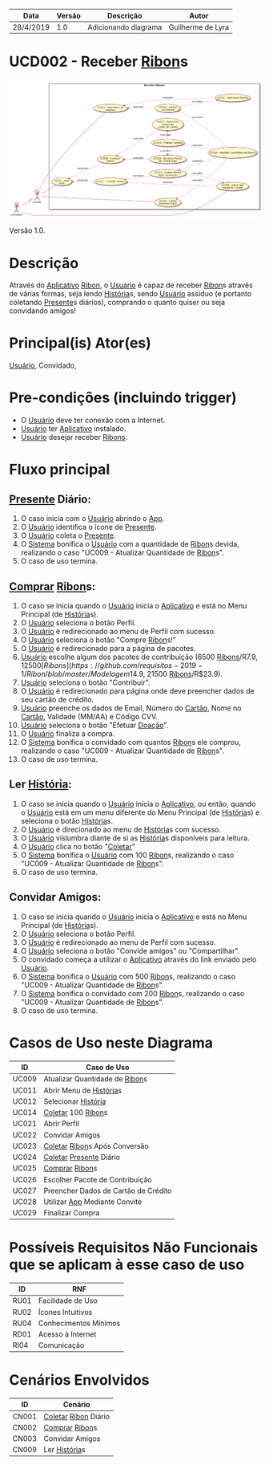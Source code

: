 | Data       | Versão  | Descrição       | Autor            |
| ---------- | ------- | --------------- | ---------------- |
| 28/4/2019 | 1.0 | Adicionando diagrama | Guilherme de Lyra |


# UCD002 - Receber [Ribon](https://github.com/requisitos-2019-1/Ribon/blob/master/Modelagem%20de%20Requisitos/Lexicos/Ribon.md)s

![diagrama](Receber_Ribons.png)

Versão 1.0.

# Descrição
Através do [Aplicativo](https://github.com/requisitos-2019-1/Ribon/blob/master/Modelagem%20de%20Requisitos/Lexicos/Aplicativo.md) [Ribon](https://github.com/requisitos-2019-1/Ribon/blob/master/Modelagem%20de%20Requisitos/Lexicos/Ribon.md), o [Usuário](https://github.com/requisitos-2019-1/Ribon/blob/master/Modelagem%20de%20Requisitos/Lexicos/Usuário.md) é capaz de receber [Ribon](https://github.com/requisitos-2019-1/Ribon/blob/master/Modelagem%20de%20Requisitos/Lexicos/Ribon.md)s através de várias formas, seja lendo [História](https://github.com/requisitos-2019-1/Ribon/blob/master/Modelagem%20de%20Requisitos/Lexicos/Historia.md)s, sendo [Usuário](https://github.com/requisitos-2019-1/Ribon/blob/master/Modelagem%20de%20Requisitos/Lexicos/Usuário.md) assíduo (e portanto coletando [Presente](https://github.com/requisitos-2019-1/Ribon/blob/master/Modelagem%20de%20Requisitos/Lexicos/Doação.md)s diários), comprando o quanto quiser ou seja convidando amigos!

# Principal(is) Ator(es)
[Usuário](https://github.com/requisitos-2019-1/Ribon/blob/master/Modelagem%20de%20Requisitos/Lexicos/Usuário.md), Convidado, 

# Pre-condições (incluindo trigger)
- O [Usuário](https://github.com/requisitos-2019-1/Ribon/blob/master/Modelagem%20de%20Requisitos/Lexicos/Usuário.md) deve ter conexão com a Internet.
- [Usuário](https://github.com/requisitos-2019-1/Ribon/blob/master/Modelagem%20de%20Requisitos/Lexicos/Usuário.md) ter [Aplicativo](https://github.com/requisitos-2019-1/Ribon/blob/master/Modelagem%20de%20Requisitos/Lexicos/Aplicativo.md) instalado.
- [Usuário](https://github.com/requisitos-2019-1/Ribon/blob/master/Modelagem%20de%20Requisitos/Lexicos/Usuário.md) desejar receber [Ribons](https://github.com/requisitos-2019-1/Ribon/blob/master/Modelagem%20de%20Requisitos/Lexicos/Ribon.md).

# Fluxo principal
## [Presente](https://github.com/requisitos-2019-1/Ribon/blob/master/Modelagem%20de%20Requisitos/Lexicos/Doação.md) Diário:
1. O caso inicia com o [Usuário](https://github.com/requisitos-2019-1/Ribon/blob/master/Modelagem%20de%20Requisitos/Lexicos/Usuário.md) abrindo o [App](https://github.com/requisitos-2019-1/Ribon/blob/master/Modelagem%20de%20Requisitos/Lexicos/Aplicativo.md).
1. O [Usuário](https://github.com/requisitos-2019-1/Ribon/blob/master/Modelagem%20de%20Requisitos/Lexicos/Usuário.md) identifica o ícone de [Presente](https://github.com/requisitos-2019-1/Ribon/blob/master/Modelagem%20de%20Requisitos/Lexicos/Doação.md).
1. O [Usuário](https://github.com/requisitos-2019-1/Ribon/blob/master/Modelagem%20de%20Requisitos/Lexicos/Usuário.md) coleta o [Presente](https://github.com/requisitos-2019-1/Ribon/blob/master/Modelagem%20de%20Requisitos/Lexicos/Doação.md).
1. O [Sistema](https://github.com/requisitos-2019-1/Ribon/blob/master/Modelagem%20de%20Requisitos/Lexicos/Aplicativo.md) bonifica o [Usuário](https://github.com/requisitos-2019-1/Ribon/blob/master/Modelagem%20de%20Requisitos/Lexicos/Usuário.md) com a quantidade de [Ribon](https://github.com/requisitos-2019-1/Ribon/blob/master/Modelagem%20de%20Requisitos/Lexicos/Ribon.md)s devida, realizando o caso "UC009 - Atualizar Quantidade de [Ribon](https://github.com/requisitos-2019-1/Ribon/blob/master/Modelagem%20de%20Requisitos/Lexicos/Ribon.md)s".
1. O caso de uso termina.
## [Comprar](https://github.com/requisitos-2019-1/Ribon/blob/master/Modelagem%20de%20Requisitos/Lexicos/Comprar.md) [Ribon](https://github.com/requisitos-2019-1/Ribon/blob/master/Modelagem%20de%20Requisitos/Lexicos/Ribon.md)s:
1. O caso se inicia quando o [Usuário](https://github.com/requisitos-2019-1/Ribon/blob/master/Modelagem%20de%20Requisitos/Lexicos/Usuário.md) inicia o [Aplicativo](https://github.com/requisitos-2019-1/Ribon/blob/master/Modelagem%20de%20Requisitos/Lexicos/Aplicativo.md) e está no Menu Principal (de [História](https://github.com/requisitos-2019-1/Ribon/blob/master/Modelagem%20de%20Requisitos/Lexicos/Historia.md)s).
1. O [Usuário](https://github.com/requisitos-2019-1/Ribon/blob/master/Modelagem%20de%20Requisitos/Lexicos/Usuário.md) seleciona o botão Perfil.
1. O [Usuário](https://github.com/requisitos-2019-1/Ribon/blob/master/Modelagem%20de%20Requisitos/Lexicos/Usuário.md) é redirecionado ao menu de Perfil com sucesso.
1. O [Usuário](https://github.com/requisitos-2019-1/Ribon/blob/master/Modelagem%20de%20Requisitos/Lexicos/Usuário.md) seleciona o botão "Compre [Ribon](https://github.com/requisitos-2019-1/Ribon/blob/master/Modelagem%20de%20Requisitos/Lexicos/Ribon.md)s!"
1. O [Usuário](https://github.com/requisitos-2019-1/Ribon/blob/master/Modelagem%20de%20Requisitos/Lexicos/Usuário.md) é redirecionado para a página de pacotes.
1. [Usuário](https://github.com/requisitos-2019-1/Ribon/blob/master/Modelagem%20de%20Requisitos/Lexicos/Usuário.md) escolhe algum dos pacotes de contribuição (6500 [Ribons](https://github.com/requisitos-2019-1/Ribon/blob/master/Modelagem%20de%20Requisitos/Lexicos/Ribon.md)/R$7.9, 12500 [Ribons](https://github.com/requisitos-2019-1/Ribon/blob/master/Modelagem%20de%20Requisitos/Lexicos/Ribon.md)/R$14.9, 21500 [Ribons](https://github.com/requisitos-2019-1/Ribon/blob/master/Modelagem%20de%20Requisitos/Lexicos/Ribon.md)/R$23.9).
1. [Usuário](https://github.com/requisitos-2019-1/Ribon/blob/master/Modelagem%20de%20Requisitos/Lexicos/Usuário.md) seleciona o botão "Contribuir".
1. O [Usuário](https://github.com/requisitos-2019-1/Ribon/blob/master/Modelagem%20de%20Requisitos/Lexicos/Usuário.md) é redirecionado para página onde deve preencher dados de seu cartão de crédito.
1. [Usuário](https://github.com/requisitos-2019-1/Ribon/blob/master/Modelagem%20de%20Requisitos/Lexicos/Usuário.md) preenche os dados de Email, Número do [Cartão](https://github.com/requisitos-2019-1/Ribon/blob/master/Modelagem%20de%20Requisitos/Lexicos/Card.md), Nome no [Cartão](https://github.com/requisitos-2019-1/Ribon/blob/master/Modelagem%20de%20Requisitos/Lexicos/Card.md), Validade (MM/AA) e Código CVV.
1. [Usuário](https://github.com/requisitos-2019-1/Ribon/blob/master/Modelagem%20de%20Requisitos/Lexicos/Usuário.md) seleciona o botão "Efetuar [Doação](https://github.com/requisitos-2019-1/Ribon/blob/master/Modelagem%20de%20Requisitos/Lexicos/Doação.md)".
1. O [Usuário](https://github.com/requisitos-2019-1/Ribon/blob/master/Modelagem%20de%20Requisitos/Lexicos/Usuário.md) finaliza a compra.
1. O [Sistema](https://github.com/requisitos-2019-1/Ribon/blob/master/Modelagem%20de%20Requisitos/Lexicos/Aplicativo.md) bonifica o convidado com quantos [Ribon](https://github.com/requisitos-2019-1/Ribon/blob/master/Modelagem%20de%20Requisitos/Lexicos/Ribon.md)s ele comprou, realizando o caso "UC009 - Atualizar Quantidade de [Ribon](https://github.com/requisitos-2019-1/Ribon/blob/master/Modelagem%20de%20Requisitos/Lexicos/Ribon.md)s".
1. O caso de uso termina.
## Ler [História](https://github.com/requisitos-2019-1/Ribon/blob/master/Modelagem%20de%20Requisitos/Lexicos/Historia.md):
1. O caso se inicia quando o [Usuário](https://github.com/requisitos-2019-1/Ribon/blob/master/Modelagem%20de%20Requisitos/Lexicos/Usuário.md) inicia o [Aplicativo](https://github.com/requisitos-2019-1/Ribon/blob/master/Modelagem%20de%20Requisitos/Lexicos/Aplicativo.md), ou então, quando o [Usuário](https://github.com/requisitos-2019-1/Ribon/blob/master/Modelagem%20de%20Requisitos/Lexicos/Usuário.md) está em um menu diferente do Menu Principal (de [História](https://github.com/requisitos-2019-1/Ribon/blob/master/Modelagem%20de%20Requisitos/Lexicos/Historia.md)s) e seleciona o botão [História](https://github.com/requisitos-2019-1/Ribon/blob/master/Modelagem%20de%20Requisitos/Lexicos/Historia.md)s.
1. O [Usuário](https://github.com/requisitos-2019-1/Ribon/blob/master/Modelagem%20de%20Requisitos/Lexicos/Usuário.md) é direcionado ao menu de [História](https://github.com/requisitos-2019-1/Ribon/blob/master/Modelagem%20de%20Requisitos/Lexicos/Historia.md)s com sucesso.
1. O [Usuário](https://github.com/requisitos-2019-1/Ribon/blob/master/Modelagem%20de%20Requisitos/Lexicos/Usuário.md) vislumbra diante de si as [História](https://github.com/requisitos-2019-1/Ribon/blob/master/Modelagem%20de%20Requisitos/Lexicos/Historia.md)s disponíveis para leitura.
1. O [Usuário](https://github.com/requisitos-2019-1/Ribon/blob/master/Modelagem%20de%20Requisitos/Lexicos/Usuário.md) clica no botão "[Coletar](https://github.com/requisitos-2019-1/Ribon/blob/master/Modelagem%20de%20Requisitos/Lexicos/Coletar.md)"
1. O [Sistema](https://github.com/requisitos-2019-1/Ribon/blob/master/Modelagem%20de%20Requisitos/Lexicos/Aplicativo.md) bonifica o [Usuário](https://github.com/requisitos-2019-1/Ribon/blob/master/Modelagem%20de%20Requisitos/Lexicos/Usuário.md) com 100 [Ribon](https://github.com/requisitos-2019-1/Ribon/blob/master/Modelagem%20de%20Requisitos/Lexicos/Ribon.md)s, realizando o caso "UC009 - Atualizar Quantidade de [Ribon](https://github.com/requisitos-2019-1/Ribon/blob/master/Modelagem%20de%20Requisitos/Lexicos/Ribon.md)s".
1. O caso de uso termina.
## Convidar Amigos:
1. O caso se inicia quando o [Usuário](https://github.com/requisitos-2019-1/Ribon/blob/master/Modelagem%20de%20Requisitos/Lexicos/Usuário.md) inicia o [Aplicativo](https://github.com/requisitos-2019-1/Ribon/blob/master/Modelagem%20de%20Requisitos/Lexicos/Aplicativo.md) e está no Menu Principal (de [História](https://github.com/requisitos-2019-1/Ribon/blob/master/Modelagem%20de%20Requisitos/Lexicos/Historia.md)s).
1. O [Usuário](https://github.com/requisitos-2019-1/Ribon/blob/master/Modelagem%20de%20Requisitos/Lexicos/Usuário.md) seleciona o botão Perfil.
1. O [Usuário](https://github.com/requisitos-2019-1/Ribon/blob/master/Modelagem%20de%20Requisitos/Lexicos/Usuário.md) é redirecionado ao menu de Perfil com sucesso.
1. O [Usuário](https://github.com/requisitos-2019-1/Ribon/blob/master/Modelagem%20de%20Requisitos/Lexicos/Usuário.md) seleciona o botão "Convide amigos" ou "Compartilhar".
1. O convidado começa a utilizar o [Aplicativo](https://github.com/requisitos-2019-1/Ribon/blob/master/Modelagem%20de%20Requisitos/Lexicos/Aplicativo.md) através do link enviado pelo [Usuário](https://github.com/requisitos-2019-1/Ribon/blob/master/Modelagem%20de%20Requisitos/Lexicos/Usuário.md).
1. O [Sistema](https://github.com/requisitos-2019-1/Ribon/blob/master/Modelagem%20de%20Requisitos/Lexicos/Aplicativo.md) bonifica o [Usuário](https://github.com/requisitos-2019-1/Ribon/blob/master/Modelagem%20de%20Requisitos/Lexicos/Usuário.md) com 500 [Ribon](https://github.com/requisitos-2019-1/Ribon/blob/master/Modelagem%20de%20Requisitos/Lexicos/Ribon.md)s, realizando o caso "UC009 - Atualizar Quantidade de [Ribon](https://github.com/requisitos-2019-1/Ribon/blob/master/Modelagem%20de%20Requisitos/Lexicos/Ribon.md)s".
1. O [Sistema](https://github.com/requisitos-2019-1/Ribon/blob/master/Modelagem%20de%20Requisitos/Lexicos/Aplicativo.md) bonifica o convidado com 200 [Ribon](https://github.com/requisitos-2019-1/Ribon/blob/master/Modelagem%20de%20Requisitos/Lexicos/Ribon.md)s, realizando o caso "UC009 - Atualizar Quantidade de [Ribon](https://github.com/requisitos-2019-1/Ribon/blob/master/Modelagem%20de%20Requisitos/Lexicos/Ribon.md)s".
1. O caso de uso termina.

# Casos de Uso neste Diagrama
| ID  | Caso de Uso |
| ---------- | ------- |
| UC009 | Atualizar Quantidade de [Ribon](https://github.com/requisitos-2019-1/Ribon/blob/master/Modelagem%20de%20Requisitos/Lexicos/Ribon.md)s |
| UC011 | Abrir Menu de [História](https://github.com/requisitos-2019-1/Ribon/blob/master/Modelagem%20de%20Requisitos/Lexicos/Historia.md)s |
| UC012 | Selecionar [História](https://github.com/requisitos-2019-1/Ribon/blob/master/Modelagem%20de%20Requisitos/Lexicos/Historia.md) |
| UC014 | [Coletar](https://github.com/requisitos-2019-1/Ribon/blob/master/Modelagem%20de%20Requisitos/Lexicos/Coletar.md) 100 [Ribon](https://github.com/requisitos-2019-1/Ribon/blob/master/Modelagem%20de%20Requisitos/Lexicos/Ribon.md)s |
| UC021 | Abrir Perfil |
| UC022 | Convidar Amigos |
| UC023 | [Coletar](https://github.com/requisitos-2019-1/Ribon/blob/master/Modelagem%20de%20Requisitos/Lexicos/Coletar.md) [Ribon](https://github.com/requisitos-2019-1/Ribon/blob/master/Modelagem%20de%20Requisitos/Lexicos/Ribon.md)s Após Conversão |
| UC024 | [Coletar](https://github.com/requisitos-2019-1/Ribon/blob/master/Modelagem%20de%20Requisitos/Lexicos/Coletar.md) [Presente](https://github.com/requisitos-2019-1/Ribon/blob/master/Modelagem%20de%20Requisitos/Lexicos/Doação.md) Diário |
| UC025 | [Comprar](https://github.com/requisitos-2019-1/Ribon/blob/master/Modelagem%20de%20Requisitos/Lexicos/Comprar.md) [Ribon](https://github.com/requisitos-2019-1/Ribon/blob/master/Modelagem%20de%20Requisitos/Lexicos/Ribon.md)s |
| UC026 | Escolher Pacote de Contribuição |
| UC027 | Preencher Dados de Cartão de Crédito |
| UC028 | Utilizar [App](https://github.com/requisitos-2019-1/Ribon/blob/master/Modelagem%20de%20Requisitos/Lexicos/Aplicativo.md) Mediante Convite |
| UC029 | Finalizar Compra |

# Possíveis Requisitos Não Funcionais que se aplicam à esse caso de uso
| ID  | RNF |
| ---------- | ------- |
| RU01 | Facilidade de Uso |
| RU02 | Ícones Intuitivos |
| RU04 | Conhecimentos Mínimos |
| RD01 | Acesso à Internet |
| RI04 | Comunicação |

# Cenários Envolvidos
| ID  | Cenário |
| ---------- | ------- |
| CN001 | [Coletar](https://github.com/requisitos-2019-1/Ribon/blob/master/Modelagem%20de%20Requisitos/Lexicos/Coletar.md) [Ribon](https://github.com/requisitos-2019-1/Ribon/blob/master/Modelagem%20de%20Requisitos/Lexicos/Ribon.md) Diário |
| CN002 | [Comprar](https://github.com/requisitos-2019-1/Ribon/blob/master/Modelagem%20de%20Requisitos/Lexicos/Comprar.md) [Ribon](https://github.com/requisitos-2019-1/Ribon/blob/master/Modelagem%20de%20Requisitos/Lexicos/Ribon.md)s |
| CN003 | Convidar Amigos |
| CN009 | Ler [História](https://github.com/requisitos-2019-1/Ribon/blob/master/Modelagem%20de%20Requisitos/Lexicos/Historia.md)s |
